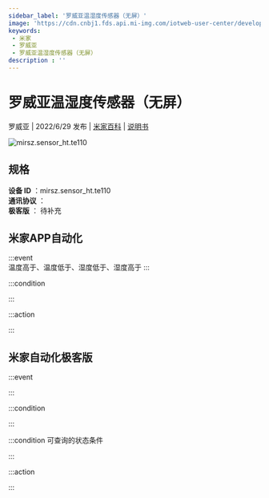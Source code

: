 ```yaml
---
sidebar_label: '罗威亚温湿度传感器（无屏）'
image: 'https://cdn.cnbj1.fds.api.mi-img.com/iotweb-user-center/developer_1679068029619yuQ0kBUM.png?GalaxyAccessKeyId=AKVGLQWBOVIRQ3XLEW&Expires=9223372036854775807&Signature=xQapYSO2VUyEJiSCYTfrUhaSBjU='
keywords: 
 - 米家
 - 罗威亚
 - 罗威亚温湿度传感器（无屏）
description : ''
---
```

# 罗威亚温湿度传感器（无屏）

罗威亚 | 2022/6/29 发布 | [米家百科](https://home.mi.com/webapp/content/baike/product/index.html?model=mirsz.sensor_ht.te110) | [说明书](https://home.mi.com/views/introduction.html?model=mirsz.sensor_ht.te110&region=cn)

![mirsz.sensor_ht.te110](https://cdn.cnbj1.fds.api.mi-img.com/iotweb-user-center/developer_1679068029619yuQ0kBUM.png?GalaxyAccessKeyId=AKVGLQWBOVIRQ3XLEW&Expires=9223372036854775807&Signature=xQapYSO2VUyEJiSCYTfrUhaSBjU=)

## 规格  
> 
**设备 ID** ：mirsz.sensor_ht.te110  
**通讯协议** ：  
**极客版**  ： 待补充 


## 米家APP自动化  

:::event  
温度高于、温度低于、湿度低于、湿度高于
:::

:::condition  

:::

:::action   

:::

## 米家自动化极客版  

:::event  

:::

:::condition  

:::

:::condition 可查询的状态条件  

:::

:::action  

:::

        
